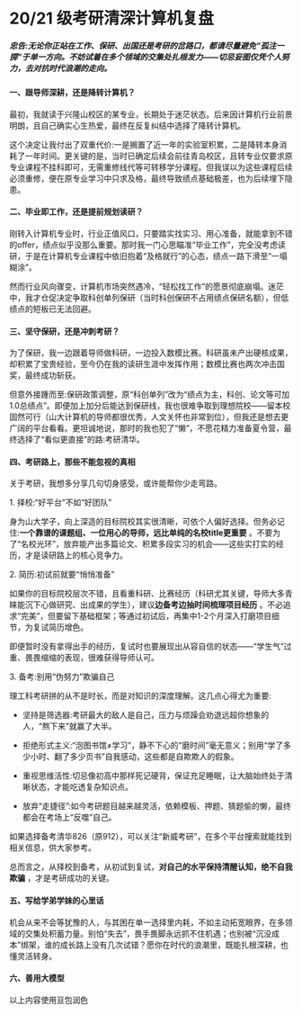 # 20/21 级考研清深计算机复盘



##### 忠告:无论你正站在工作、保研、出国还是考研的岔路口，都请尽量避免“孤注一掷”于单一方向。不妨试着在多个领域的交集处扎根发力——切忌妄图仅凭个人努力，去对抗时代浪潮的走向。



#### 一、跟导师深耕，还是降转计算机？

最初，我就读于兴隆山校区的某专业，长期处于迷茫状态。后来因计算机行业前景明朗，且自己确实心生热爱，最终在反复纠结中选择了降转计算机。

这个决定让我付出了双重代价:一是搁置了近一年的实验室积累，二是降转本身消耗了一年时间。更关键的是，当时已确定后续会前往青岛校区，且转专业仅要求原专业课程不挂科即可，无需重修线代等可转移学分课程。但我误以为这些课程后续必须重修，便在原专业学习中只求及格，最终导致绩点基础极差，也为后续埋下隐患。



#### 二、毕业即工作，还是提前规划读研？

刚转入计算机专业时，行业正值风口，只要踏实找实习、用心准备，就能拿到不错的offer，绩点似乎没那么重要。那时我一门心思瞄准“毕业工作”，完全没考虑读研，于是在计算机专业课程中依旧抱着“及格就行”的心态，绩点一路下滑至“一塌糊涂”。

然而行业风向骤变，计算机市场突然遇冷，“轻松找工作”的愿景彻底崩塌。迷茫中，我才仓促决定争取科创单列保研（当时科创保研不占用绩点保研名额），但低绩点的短板已无法回避。



#### 三、坚守保研，还是冲刺考研？

为了保研，我一边跟着导师做科研，一边投入数模比赛。科研虽未产出硬核成果，却积累了宝贵经验，至今仍在我的读研生涯中发挥作用；数模比赛也两次冲击国奖，最终成功斩获。

但意外接踵而至:保研政策调整，原“科创单列”改为“绩点为主，科创、论文等可加1.0总绩点”。即便加上加分后能达到保研线，我也很难争取到理想院校——留本校固然可行（山大计算机的导师都很优秀，人文关怀也非常到位），但我还是想去更广阔的平台看看。更坦诚地说，那时的我也犯了“懒”，不愿花精力准备夏令营，最终选择了“看似更直接”的路:考研清华。



#### 四、考研路上，那些不能忽视的真相

关于考研，我想多分享几句切身感受，或许能帮你少走弯路。

1\. 择校:“好平台”不如“好团队”

身为山大学子，向上深造的目标院校其实很清晰，可依个人偏好选择。但务必记住:**一个靠谱的课题组、一位用心的导师，远比单纯的名校title更重要** 。不要为了“名校光环”，放弃能产出多篇论文、积累多段实习的机会——这些实打实的经历，才是读研路上的核心竞争力。

2\. 简历:初试前就要“悄悄准备”

如果你的目标院校层次不错，且看重科研、比赛经历（科研尤其关键，导师大多青睐能沉下心做研究、出成果的学生），建议**边备考边抽时间梳理项目经历** 。不必追求“完美”，但要留下基础框架；等通过初试后，再集中1-2个月深入打磨项目细节，为复试简历增色。

即便暂时没有拿得出手的经历，复试时也要展现出从容自信的状态——“学生气”过重、畏畏缩缩的表现，很难获得导师认可。

3\. 备考:别用“伪努力”欺骗自己

理工科考研拼的从不是时长，而是对知识的深度理解。这几点心得尤为重要:

- 坚持是筛选器:考研最大的敌人是自己，压力与烦躁会劝退远超你想象的人，“熬下来”就赢了大半。

- 拒绝形式主义:“泡图书馆≠学习”，静不下心的“磨时间”毫无意义；别用“学了多少小时、翻了多少页书”自我感动，这些都是自欺欺人的假象。

- 重视思维活性:切忌像初高中那样死记硬背，保证充足睡眠，让大脑始终处于清晰状态，才能吃透复杂知识点。

- 放弃“走捷径”:如今考研题目越来越灵活，依赖模板、押题、猜题偷的懒，最终都会在考场上“反噬”自己。

如果选择备考清华826（原912），可以关注“新威考研”，在多个平台搜索就能找到相关信息，供大家参考。

总而言之，从择校到备考，从初试到复试，**对自己的水平保持清醒认知，绝不自我欺骗** ，才是考研成功的关键。



#### 五、写给学弟学妹的心里话

机会从来不会等犹豫的人，与其困在单一选择里内耗，不如主动拓宽眼界，在多领域的交集处积蓄力量。别怕“失去”，畏手畏脚永远抓不住机遇；也别被“沉没成本”绑架，谁的成长路上没有几次试错？愿你在时代的浪潮里，既能扎根深耕，也懂灵活转身。



#### 六、善用大模型

以上内容使用豆包润色

